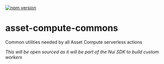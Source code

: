 <!--- when a new release happens, the VERSION and URL in the badge have to be manually updated because it's a private registry --->
[![npm version](https://img.shields.io/badge/%40nui%2Fasset--compute--commons-1.2.7-blue.svg)](https://artifactory.corp.adobe.com/artifactory/npm-nui-release/@nui/asset-compute-commons/-/@nui/asset-compute-commons-1.2.7.tgz)

# asset-compute-commons
Common utilities needed by all Asset Compute serverless actions

_This will be open sourced as it will be part of the Nui SDK to build custom workers_
